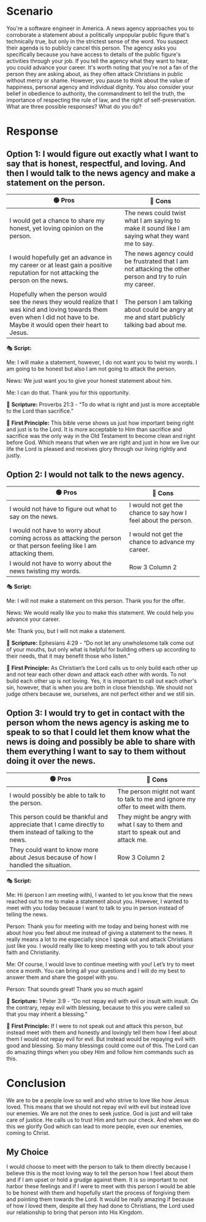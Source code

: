 # Scenario
You're a software engineer in America. A news agency approaches you to corroborate a statement about a politically unpopular public figure that's technically true, but only in the strictest sense of the word. You suspect their agenda is to publicly cancel this person. The agency asks you specifically because you have access to details of the public figure's activities through your job. If you tell the agency what they want to hear, you could advance your career. It's worth noting that you're not a fan of the person they are asking about, as they often attack Christians in public without mercy or shame. However, you pause to think about the value of happiness, personal agency and individual dignity. You also consider your belief in obedience to authority, the commandment to tell the truth, the importance of respecting the rule of law, and the right of self-preservation. What are three possible responses? What do you do?

# Response

## Option 1: I would figure out exactly what I want to say that is honest, respectful, and loving. And then I would talk to the news agency and make a statement on the person.

| 🟢 Pros | 🔴 Cons | 
| --------------- | --------------- |
| I would get a chance to share my honest, yet loving opinion on the person. | The news could twist what I am saying to make it sound like I am saying what they want me to say.| 
| I would hopefully get an advance in my career or at least gain a positive reputation for not attacking the person on the news. | The news agency could be frustrated that I am not attacking the other person and try to ruin my career. | 
| Hopefully when the person would see the news they would realize that I was kind and loving towards them even when I did not have to be. Maybe it would open their heart to Jesus. | The person I am talking about could be angry at me and start publicly talking bad about me. | 

🎭 **Script:**

Me: I will make a statement, however, I do not want you to twist my words. I am going to be honest but also I am not going to attack the person.

News: We just want you to give your honest statement about him.

Me: I can do that. Thank you for this opportunity.

📖 **Scripture:**
Proverbs 21:3 - “To do what is right and just is more acceptable to the Lord than sacrifice.”

🤔 **First Principle:**
This bible verse shows us just how important being right and just is to the Lord. It is more acceptable to Him than sacrifice and sacrifice was the only way in the Old Testament to become clean and right before God. Which means that when we are right and just in how we live our life the Lord is pleased and receives glory through our living rightly and justly.


## Option 2: I would not talk to the news agency.

| 🟢 Pros | 🔴 Cons | 
| --------------- | --------------- |
| I would not have to figure out what to say on the news. | I would not get the chance to say how I feel about the person. | 
| I would not have to worry about coming across as attacking the person or that person feeling like I am attacking them. | I would not get the chance to advance my career. | 
| I would not have to worry about the news twisting my words. | Row 3 Column 2 | 

🎭 **Script:**

Me: I will not make a statement on this person. Thank you for the offer.

News: We would really like you to make this statement. We could help you advance your career.

Me: Thank you, but I will not make a statement.

📖 **Scripture:**
Ephesians 4:29 - “Do not let any unwholesome talk come out of your mouths, but only what is helpful for building others up according to their needs, that it may benefit those who listen.”

🤔 **First Principle:**
As Christian’s the Lord calls us to only build each other up and not tear each other down and attack each other with words. To not build each other up is not loving. Yes, it is important to call out each other's sin, however, that is when you are both in close friendship. We should not judge others because we, ourselves, are not perfect either and we still sin.

## Option 3: I would try to get in contact with the person whom the news agency is asking me to speak to so that I could let them know what the news is doing and possibly be able to share with them everything I want to say to them without doing it over the news.

| 🟢 Pros | 🔴 Cons | 
| --------------- | --------------- |
| I would possibly be able to talk to the person. | The person might not want to talk to me and ignore my offer to meet with them. | 
| This person could be thankful and appreciate that I came directly to them instead of talking to the news. | They might be angry with what I say to them and start to speak out and attack me. | 
| They could want to know more about Jesus because of how I handled the situation. | Row 3 Column 2 | 

🎭 **Script:**

Me: Hi (person I am meeting with), I wanted to let you know that the news reached out to me to make a statement about you. However, I wanted to meet with you today because I want to talk to you in person instead of telling the news.

Person: Thank you for meeting with me today and being honest with me about how you feel about me instead of giving a statement to the news. It really means a lot to me especially since I speak out and attack Christians just like you. I would really like to keep meeting with you to talk about your faith and Christianity.

Me: Of course, I would love to continue meeting with you! Let’s try to meet once a month. You can bring all your questions and I will do my best to answer them and share the gospel with you.

Person: That sounds great! Thank you so much again!

📖 **Scripture:**
1 Peter 3:9 - “Do not repay evil with evil or insult with insult. On the contrary, repay evil with blessing, because to this you were called so that you may inherit a blessing.”

🤔 **First Principle:**
If I were to not speak out and attack this person, but instead meet with them and honestly and lovingly tell them how I feel about them I would not repay evil for evil. But instead would be repaying evil with good and blessing. So many blessings could come out of this. The Lord can do amazing things when you obey Him and follow him commands such as this.

# Conclusion
We are to be a people love so well and who strive to love like how Jesus loved. This means that we should not repay evil with evil but instead love our enemies. We are not the ones to seek justice. God is just and will take care of justice. He calls us to trust Him and turn our check. And when we do this we glorify God which can lead to more people, even our enemies, coming to Christ.

## My Choice
I would choose to meet with the person to talk to them directly because I believe this is the most loving way to tell the person how I feel about them and if I am upset or hold a grudge against them. It is so important to not harbor these feelings and if I were to meet with this person I would be able to be honest with them and hopefully start the process of forgiving them and pointing them towards the Lord. It would be really amazing if because of how I loved them, despite all they had done to Christians, the Lord used our relationship to bring that person into His Kingdom.
